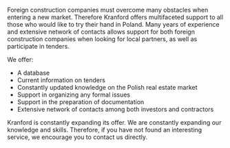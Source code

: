 Foreign construction companies must overcome many obstacles when entering a new market. Therefore Kranford offers multifaceted support to all those who would like to try their hand in Poland. Many years of experience and extensive network of contacts allows support for both foreign construction companies when looking for local partners, as well as participate in tenders.

We offer:
- A database
- Current information on tenders
- Constantly updated knowledge on the Polish real estate market
- Support in organizing any formal issues
- Support in the preparation of documentation
- Extensive network of contacts among both investors and contractors


Kranford is constantly expanding its offer. We are constantly expanding our knowledge and skills. Therefore, if you have not found an interesting service, we encourage you to contact us directly.
